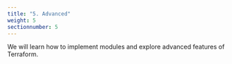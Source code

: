 ```yaml
---
title: "5. Advanced"
weight: 5
sectionnumber: 5
---
```


We will learn how to implement modules and explore advanced features of Terraform.
